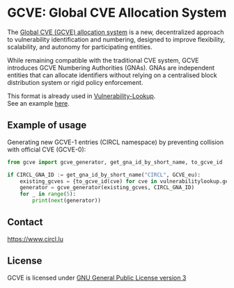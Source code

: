 # GCVE: Global CVE Allocation System

The [Global CVE (GCVE) allocation system](https://gcve.eu) is a new, decentralized approach to vulnerability identification and numbering, designed to improve flexibility, scalability, and autonomy for participating entities.

While remaining compatible with the traditional CVE system, GCVE introduces GCVE Numbering Authorities (GNAs). GNAs are independent entities that can allocate identifiers without relying on a centralised block distribution system or rigid policy enforcement.

This format is already used in [Vulnerability-Lookup](https://github.com/vulnerability-lookup/vulnerability-lookup).  
See an example [here](https://vulnerability.circl.lu/product/651684fd-f2b4-45ac-96d0-e3e484af6113).


## Example of usage

Generating new GCVE-1 entries (CIRCL namespace) by preventing collision with official CVE (GCVE-0):

```python
from gcve import gcve_generator, get_gna_id_by_short_name, to_gcve_id

if CIRCL_GNA_ID := get_gna_id_by_short_name("CIRCL", GCVE_eu):
    existing_gcves = {to_gcve_id(cve) for cve in vulnerabilitylookup.get_all_ids()}
    generator = gcve_generator(existing_gcves, CIRCL_GNA_ID)
    for _ in range(5):
        print(next(generator))
```


## Contact

https://www.circl.lu


## License

GCVE is licensed under
[GNU General Public License version 3](https://www.gnu.org/licenses/gpl-3.0.html)
